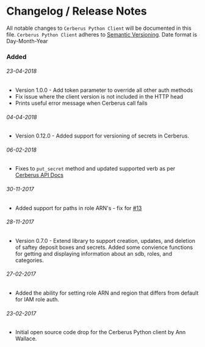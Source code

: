 # Changelog / Release Notes

All notable changes to `Cerberus Python Client` will be documented in this file. `Cerberus Python Client` adheres to [Semantic Versioning](http://semver.org/).
Date format is Day-Month-Year

### Added

###### 23-04-2018
- Version 1.0.0 - Add token parameter to override all other auth methods 
- Fix issue where the client version is not included in the HTTP head
- Prints useful error message when Cerberus call fails

###### 04-04-2018
- Version 0.12.0 - Added support for versioning of secrets in Cerberus.

###### 06-02-2018
- Fixes to `put_secret` method and updated supported verb as per [Cerberus API Docs](https://github.com/Nike-Inc/cerberus-management-service/blob/master/API.md#createupdate-secrets-at-a-path-post)

###### 30-11-2017
- Added support for paths in role ARN's - fix for [#13](https://github.com/Nike-Inc/cerberus-python-client/issues/13)

###### 28-11-2017
- Version 0.7.0 - Extend library to support creation, updates, and deletion of saftey deposit boxes and secrets.  Added some convience functions for getting and displaying information about an sdb, roles, and categories. 

###### 27-02-2017
- Added the ability for setting role ARN and region that differs from default for IAM role auth.

###### 23-02-2017
- Initial open source code drop for the Cerberus Python client by Ann Wallace.
